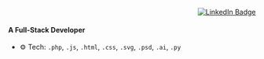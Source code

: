 <!-- LinkedIn Connect Button - Top Right -->
<p align="right">
  <a href="https://www.linkedin.com/in/siddharthprabhakar-tech/" target="_blank">
    <img src="https://img.shields.io/badge/Connect_on_LinkedIn-0A66C2?style=for-the-badge&logo=linkedin&logoColor=white" alt="LinkedIn Badge"/>
  </a>
</p>

#### A Full-Stack Developer

- ⚙️ Tech: `.php`, `.js`, `.html`, `.css`, `.svg`, `.psd`, `.ai`, `.py`
